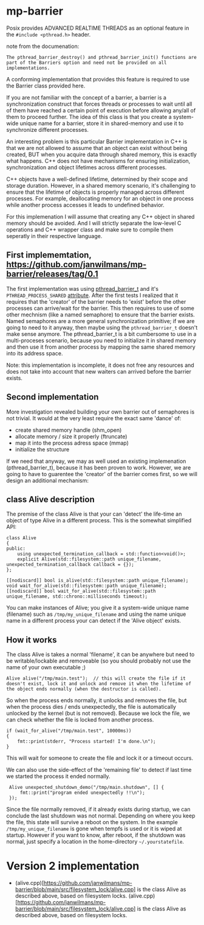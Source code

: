 # mp-barrier

Posix provides ADVANCED REALTIME THREADS as an optional feature in the `#include <pthread.h>` header.

note from the documenation:
```
The pthread_barrier_destroy() and pthread_barrier_init() functions are part of the Barriers option and need not be provided on all implementations.
```

A conforming implementation that provides this feature is required to use the Barrier class provided here.

If you are not familiar with the concept of a barrier, a barrier is a synchronization construct that forces threads or processes to wait until all of them have reached a certain point of execution before allowing any/all of them to proceed further.
The idea of this class is that you create a system-wide unique name for a barrier, store it in shared-memory and use it to synchronize different processes.

An interesting problem is this particular Barrier implementation in C++ is that we are not allowed to assume that an object can exist without being created, BUT when you acquire data through shared memory, this is exactly what happens.
C++ does not have mechanisms for ensuring initialization, synchronization and object lifetimes across different processes.

C++ objects have a well-defined lifetime, determined by their scope and storage duration. However, in a shared memory scenario, it's challenging to ensure that the lifetime of objects is properly managed across different processes. For example, deallocating memory for an object in one process while another process accesses it leads to undefined behavior.

For this implemenation I will assume that creating any C++ object in shared memory should be avoided. And I will strictly separate the low-level C operations and C++ wrapper class and make sure to compile them seperatly in their respective language.

## First implememtation, https://github.com/janwilmans/mp-barrier/releases/tag/0.1

The first implementation was using [pthread_barrier_t](https://linux.die.net/man/3/pthread_barrier_init) and it's `PTHREAD_PROCESS_SHARED` [attribute](https://linux.die.net/man/3/pthread_mutexattr_init). After the first tests I realized that it requires that the 'creator' of the barrier needs to 'exist' before the other processes can arrive/wait for the barrier. This then requires to use of some other mechnism (like a named semaphore) to ensure that the barrier exists. Named semaphores are a more general synchronization primitive; if we are going to need to it anyway, then maybe using the `pthread_barrier_t` doesn't make sense anymore. The pthread_barrier_t is a bit cumbersome to use in a multi-proceses scenario, because you need to initialize it in shared memory and then use it from another process by mapping the same shared memory into its address space.

Note: this implementation is incomplete, it does not free any resources and does not take into account that new waiters can arrived before the barrier exists.

## Second implementation

More investigation revealed building your own barrier out of semaphores is not trivial. It would at the very least require the exact same 'dance' of:

* create shared memory handle (shm_open)
* allocate memory / size it properly (ftruncate)
* map it into the process adress space (mmap)
* initialize the structure

If we need that anyway, we may as well used an existing implemenation (pthread_barrier_t), because it has been proven to work.
However, we are going to have to guarentee the 'creator' of the barrier comes first, so we will design an additional mechanism:

## class Alive description

The premise of the class Alive is that your can 'detect' the life-time an object of type Alive in a different process.
This is the somewhat simplified API:

```
class Alive
{
public:
    using unexpected_termination_callback = std::function<void()>;
    explicit Alive(std::filesystem::path unique_filename, unexpected_termination_callback callback = {});
};

[[nodiscard]] bool is_alive(std::filesystem::path unique_filename);
void wait_for_alive(std::filesystem::path unique_filename);
[[nodiscard]] bool wait_for_alive(std::filesystem::path unique_filename, std::chrono::milliseconds timeout);
```

You can make instances of Alive; you give it a system-wide unique name (filename) such as `/tmp/my_unique_filename` and using the name unique name in a different process your can detect if the 'Alive object' exists.

## How it works

The class Alive is takes a normal 'filename', it can be anywhere but need to be writable/lockable and removeable (so you should probably not use the name of your own executable ;)

```
Alive alive("/tmp/main.test");  // this will create the file if it doesn't exist, lock it and unlock and remove it when the lifetime of the object ends normally (when the destructor is called).
```

So when the process ends normally, it unlocks and removes the file, but when the process dies / ends unexpectedly, the file is automatically unlocked by the kernel (but is not removed).
Because we lock the file, we can check whether the file is locked from another process.

```
if (wait_for_alive("/tmp/main.test", 10000ms))
{
    fmt::print(stderr, "Process started! I'm done.\n");
}
```

This will wait for someone to create the file and lock it or a timeout occurs.

We can also use the side-effect of the 'remaining file' to detect if last time we started the process it ended normally.

```
 Alive unexpected_shutdown_demo("/tmp/main.shutdown", [] {
     fmt::print("program ended unexpectedly !!\n");
 });
```

Since the file normally removed, if it already exists during startup, we can conclude the last shutdown was not normal.
Depending on where you keep the file, this state will survive a reboot on the system. In the example `/tmp/my_unique_filename` is gone when tempfs is used or it is wiped at startup.
However if you want to know, after reboot, if the shutdown was normal, just specify a location in the home-directory `~/.yourstatefile`.


# Version 2 implementation

* (alive.cpp)[https://github.com/janwilmans/mp-barrier/blob/main/src/filesystem_lock/alive.cpp] is the class Alive as described above, based on filesystem locks.
  (alive.cpp)[https://github.com/janwilmans/mp-barrier/blob/main/src/filesystem_lock/alive.cpp] is the class Alive as described above, based on filesystem locks.
 





 
